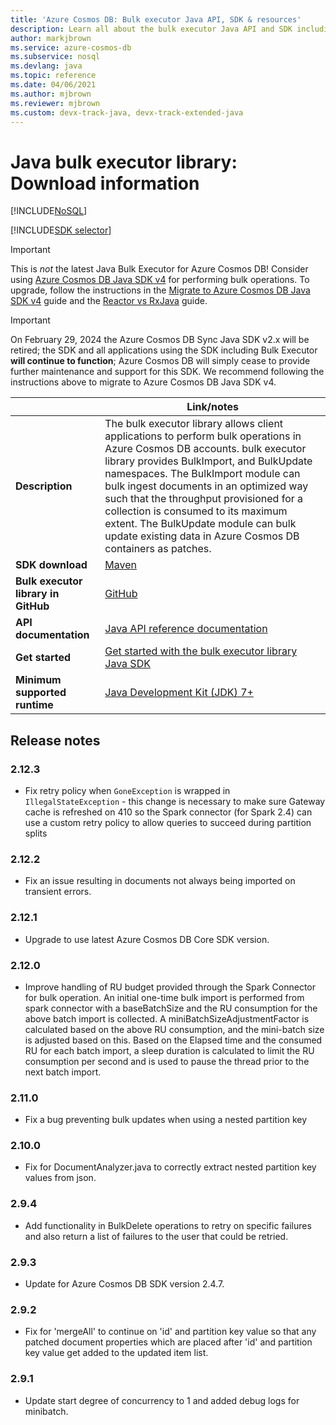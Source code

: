 ```yaml
---
title: 'Azure Cosmos DB: Bulk executor Java API, SDK & resources'
description: Learn all about the bulk executor Java API and SDK including release dates, retirement dates, and changes made between each version of the Azure Cosmos DB bulk executor Java SDK.
author: markjbrown
ms.service: azure-cosmos-db
ms.subservice: nosql
ms.devlang: java
ms.topic: reference
ms.date: 04/06/2021
ms.author: mjbrown
ms.reviewer: mjbrown
ms.custom: devx-track-java, devx-track-extended-java
---
```


# Java bulk executor library: Download information
[!INCLUDE[NoSQL](../includes/appliesto-nosql.md)]

[!INCLUDE[SDK selector](../includes/cosmos-db-sdk-list.md)]

> [!IMPORTANT] 
> This is *not* the latest Java Bulk Executor for Azure Cosmos DB! Consider using [Azure Cosmos DB Java SDK v4](bulk-executor-java.md) for performing bulk operations. To upgrade, follow the instructions in the [Migrate to Azure Cosmos DB Java SDK v4](migrate-java-v4-sdk.md) guide and the [Reactor vs RxJava](https://github.com/Azure-Samples/azure-cosmos-java-sql-api-samples/blob/main/reactor-rxjava-guide.md) guide. 
>

> [!IMPORTANT] 
> On February 29, 2024 the Azure Cosmos DB Sync Java SDK v2.x
> will be retired; the SDK and all applications using the SDK including Bulk Executor
> **will continue to function**; Azure Cosmos DB will simply cease
> to provide further maintenance and support for this SDK.
> We recommend following the instructions above to migrate to
> Azure Cosmos DB Java SDK v4.
>

| | Link/notes |
|---|---|
|**Description**|The bulk executor library allows client applications to perform bulk operations in Azure Cosmos DB accounts. bulk executor library provides BulkImport, and BulkUpdate namespaces. The BulkImport module can bulk ingest documents in an optimized way such that the throughput provisioned for a collection is consumed to its maximum extent. The BulkUpdate module can bulk update existing data in Azure Cosmos DB containers as patches.|
|**SDK download**|[Maven](https://search.maven.org/#search%7Cga%7C1%7Cdocumentdb-bulkexecutor)|
|**Bulk executor library in GitHub**|[GitHub](https://github.com/Azure/azure-cosmosdb-bulkexecutor-java-getting-started)|
| **API documentation**| [Java API reference documentation](/java/api/com.microsoft.azure.documentdb.bulkexecutor)|
|**Get started**|[Get started with the bulk executor library Java SDK](bulk-executor-java.md)|
|**Minimum supported runtime**|[Java Development Kit (JDK) 7+](/java/azure/jdk/)|

## Release notes
### <a name="2.12.3"></a>2.12.3

* Fix retry policy when `GoneException` is wrapped in `IllegalStateException` - this change is necessary to make sure Gateway cache is refreshed on 410 so the Spark connector (for Spark 2.4) can use a custom retry policy to allow queries to succeed during partition splits

### <a name="2.12.2"></a>2.12.2

* Fix an issue resulting in documents not always being imported on transient errors.

### <a name="2.12.1"></a>2.12.1

* Upgrade to use latest Azure Cosmos DB Core SDK version.

### <a name="2.12.0"></a>2.12.0

* Improve handling of RU budget provided through the Spark Connector for  bulk operation. An initial one-time bulk import is performed from spark connector with a baseBatchSize and the RU consumption for the above batch import is collected.
  A miniBatchSizeAdjustmentFactor is calculated based on the above RU consumption, and the mini-batch size is adjusted based on this. Based on the Elapsed time and the consumed RU for each batch import, a sleep duration is calculated to limit the RU consumption per second and is used to pause the thread prior to the next batch import.

### <a name="2.11.0"></a>2.11.0

* Fix a bug preventing bulk updates when using a nested partition key

### <a name="2.10.0"></a>2.10.0

* Fix for DocumentAnalyzer.java to correctly extract nested partition key values from json.

### <a name="2.9.4"></a>2.9.4

* Add functionality in BulkDelete operations to retry on specific failures and also return a list of failures to the user that could be retried.

### <a name="2.9.3"></a>2.9.3

* Update for Azure Cosmos DB SDK version 2.4.7.

### <a name="2.9.2"></a>2.9.2

* Fix for 'mergeAll' to continue on 'id' and partition key value so that any patched document properties which are placed after 'id' and partition key value get added to the updated item list.

### <a name="2.9.1"></a>2.9.1

* Update start degree of concurrency to 1 and added debug logs for minibatch.
